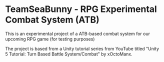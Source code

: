 # TeamSeaBunny - RPG Experimental Combat System (ATB)
 This is an experimental project of a ATB-based combat system for our upcoming RPG game (for testing purposes)

The project is based from a Unity tutorial series from YouTube titled "Unity 5 Tutorial: Turn Based Battle System/Combat" by xOctoManx.
